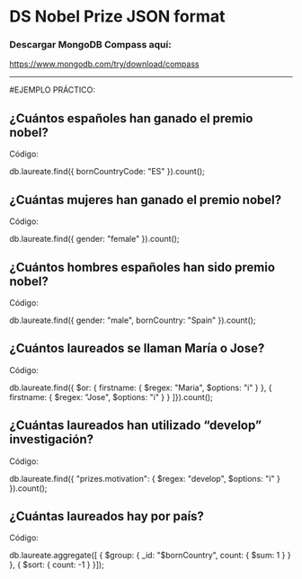 # DS Nobel Prize JSON format

### Descargar MongoDB Compass aquí:

https://www.mongodb.com/try/download/compass


-------

#EJEMPLO PRÁCTICO:

## ¿Cuántos españoles han ganado el premio nobel?

Código:

db.laureate.find({ bornCountryCode: "ES" }).count();

## ¿Cuántas mujeres han ganado el premio nobel?

Código: 

db.laureate.find({ gender: "female" }).count();

## ¿Cuántos hombres españoles han sido premio nobel?

Código: 

db.laureate.find({ gender: "male", bornCountry: "Spain" }).count();

## ¿Cuántos laureados se llaman María o Jose?

Código: 

db.laureate.find({ $or: { firstname: { $regex: "Maria", $options: "i" } },
    { firstname: { $regex: "Jose", $options: "i" } } ]}).count();


## ¿Cuántas laureados han utilizado “develop” investigación? 

Código: 

db.laureate.find({ "prizes.motivation": { $regex: "develop", $options: "i" } }).count();


## ¿Cuántas laureados hay por país? 

Código:

db.laureate.aggregate([ {   $group: { _id: "$bornCountry",
count: { $sum: 1 } }  }, {  $sort: { count: -1 }  }]);
